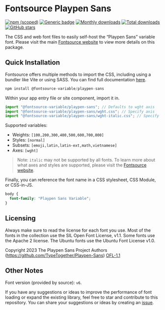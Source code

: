 # Fontsource Playpen Sans

[![npm (scoped)](https://img.shields.io/npm/v/@fontsource-variable/playpen-sans?color=brightgreen)](https://www.npmjs.com/package/@fontsource-variable/playpen-sans) [![Generic badge](https://img.shields.io/badge/fontsource-passing-brightgreen)](https://github.com/fontsource/fontsource) [![Monthly downloads](https://badgen.net/npm/dm/@fontsource-variable/playpen-sans)](https://github.com/fontsource/fontsource) [![Total downloads](https://badgen.net/npm/dt/@fontsource-variable/playpen-sans)](https://github.com/fontsource/fontsource) [![GitHub stars](https://img.shields.io/github/stars/fontsource/fontsource.svg?style=social&label=Star)](https://github.com/fontsource/fontsource/stargazers)

The CSS and web font files to easily self-host the “Playpen Sans” variable font. Please visit the main [Fontsource website](https://fontsource.org/fonts/playpen-sans) to view more details on this package.

## Quick Installation

Fontsource offers multiple methods to import the CSS, including using a bundler like Vite or using SASS. You can find full documentation [here](https://fontsource.org/docs/getting-started/introduction).

```javascript
npm install @fontsource-variable/playpen-sans
```

Within your app entry file or site component, import it in.

```javascript
import "@fontsource-variable/playpen-sans"; // Defaults to wght axis
import "@fontsource-variable/playpen-sans/wght.css"; // Specify axis
import "@fontsource-variable/playpen-sans/wght-italic.css"; // Specify axis and style
```

Supported variables:
- Weights: `[100,200,300,400,500,600,700,800]`
- Styles: `[normal]`
- Subsets: `[emoji,latin,latin-ext,math,vietnamese]`
- Axes: `[wght]`

> Note: `italic` may not be supported by all fonts. To learn more about what axes and styles are supported, please visit the [Fontsource website](https://fontsource.org/fonts/playpen-sans).

Finally, you can reference the font name in a CSS stylesheet, CSS Module, or CSS-in-JS.

```css
body {
  font-family: "Playpen Sans Variable";
}
```

## Licensing
Always make sure to read the license for each font you use. Most of the fonts in the collection use the SIL Open Font License, v1.1. Some fonts use the Apache 2 license. The Ubuntu fonts use the Ubuntu Font License v1.0.

Copyright 2023 The Playpen Sans Project Authors (https://github.com/TypeTogether/Playpen-Sans)
[OFL-1.1](http://scripts.sil.org/OFL)

## Other Notes
Font version (provided by source): `v6`.

If you have any suggestions or ideas to improve the performance of font loading or expand the existing library, feel free to star and contribute to this repository. You can share your suggestions or ideas by creating an [issue](https://github.com/fontsource/fontsource/issues).
